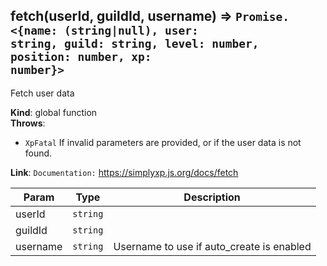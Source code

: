 <a name="fetch"></a>

## fetch(userId, guildId, username) ⇒ <code>Promise.&lt;{name: (string\|null), user: string, guild: string, level: number, position: number, xp: number}&gt;</code>

Fetch user data

**Kind**: global function  
**Throws**:

- <code>XpFatal</code> If invalid parameters are provided, or if the user data is not found.

**Link**: `Documentation:` https://simplyxp.js.org/docs/fetch

| Param    | Type                | Description                               |
|----------|---------------------|-------------------------------------------|
| userId   | <code>string</code> |                                           |
| guildId  | <code>string</code> |                                           |
| username | <code>string</code> | Username to use if auto_create is enabled |

